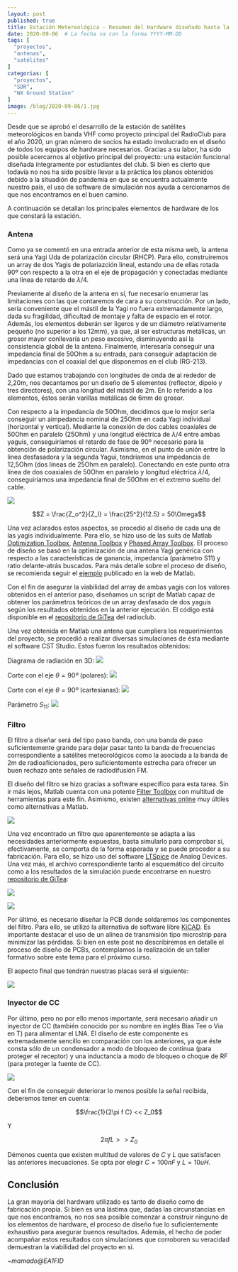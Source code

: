 ```yaml
---
layout: post
published: true
title: Estación Metereológica - Resumen del Hardware diseñado hasta la fecha
date: 2020-09-06  # La fecha va con la forma YYYY-MM-DD
tags: [
  "proyectos",
  "antenas",
  "satélites"
]
categorias: [
  "proyectos",
  "SDR",
  "WX Ground Station"
]
image: /blog/2020-09-06/1.jpg
---
```


Desde que se aprobó el desarrollo de la estación de satélites meteorológicos en banda VHF como proyecto principal del RadioClub para el año 2020, un gran número de socios ha estado involucrado en el diseño de todos los equipos de hardware necesarios. Gracias a su labor, ha sido posible acercarnos al objetivo principal del proyecto: una estación funcional diseñada íntegramente por estudiantes del club. Si bien es cierto que todavía no nos ha sido posible llevar a la práctica los planos obtenidos debido a la situadión de pandemia en que se encuentra actualmente nuestro país, el uso de software de simulación nos ayuda a cercionarnos de que nos encontramos en el buen camino.

A continuación se detallan los principales elementos de hardware de los que constará la estación.

### Antena

Como ya se comentó en una entrada anterior de esta misma web, la antena será una Yagi Uda de polarización circular (RHCP). Para ello, construiremos un array de dos Yagis de polariazción lineal, estando una de ellas rotada 90º con respecto a la otra en el eje de propagación y conectadas mediante una línea de retardo de $\lambda/4$.

Previamente al diseño de la antena en sí, fue necesario enumerar las limitaciones con las que contaremos de cara a su construcción. Por un lado, sería conveniente que el mástil de la Yagi no fuera extremadamente largo, dada su fragilidad, dificultad de montaje y falta de espacio en el rotor. Además, los elementos deberán ser ligeros y de un diámetro relativamente pequeño (no superior a los 12mm), ya que, al ser estructuras metálicas, un grosor mayor conllevaría un peso excesivo, disminuyendo así la consistencia global de la antena. Finalmente, interesaría conseguir una impedancia final de 50Ohm a su entrada, para conseguir adaptación de impedancias con el coaxial del que disponemos en el club (RG-213).

Dado que estamos trabajando con longitudes de onda de al rededor de 2,20m, nos decantamos por un diseño de 5 elementos (reflector, dipolo y tres directores), con una longitud del mástil de 2m. En lo referido a los elementos, éstos serán varillas metálicas de 6mm de grosor.

Con respecto a la impedancia de 50Ohm, decidimos que lo mejor sería conseguir un aimpedancia nominal de 25Ohm en cada Yagi individual (horizontal y vertical). Mediante la conexión de dos cables coaxiales de 50Ohm en paralelo (25Ohm) y una longitud eléctrica de $\lambda/4$ entre ambas yaguis, conseguiríamos el retardo de fase de 90º necesario para la obtención de polarización circular. Asimismo, en el punto de unión entre la linea desfasadora y la segunda Yagui, tendríamos una impedancia de 12,5Ohm (dos líneas de 25Ohm en paralelo). Conectando en este punto otra línea de dos coaxiales de 50Ohm en paralelo y longitud eléctrica $\lambda/4$, conseguiríamos una impedancia final de 50Ohm en el extremo suelto del cable.

![](/blog/2020-09-06/9.jpg)

$$Z = \frac{Z_o^2}{Z_l} = \frac{25^2}{12.5} = 50\Omega$$

Una vez aclarados estos aspectos, se procedió al diseño de cada una de las yagis individualmente. Para ello, se hizo uso de las suits de Matlab [Optimization Toolbox](https://www.mathworks.com/products/optimization.html), [Antenna Toolbox](https://www.mathworks.com/products/antenna.html?s_tid=srchtitle) y [Phased Array Toolbox](https://www.mathworks.com/products/phased-array.html?s_tid=srchtitle). El proceso de diseño se basó en la optimización de una antena Yagi genérica con respecto a las características de ganancia, impedancia (parámetro S11) y ratio delante-atrás buscados. Para más detalle sobre el proceso de diseño, se recomienda seguir el [ejemplo](https://www.mathworks.com/help/gads/surrogate-optimization-antenna-design.html) publicado en la web de Matlab.

Con el fin de asegurar la viabilidad del array de ambas yagis con los valores obtenidos en el anterior paso, diseñamos un script de Matlab capaz de obtener los parámetros teóricos de un array desfasado de dos yaguis según los resultados obtenidos en la anterior ejecución. El código está disponible en el [repositorio de GiTea](https://git.radio.clubs.etsit.upm.es/) del radioclub.

Una vez obtenida en Matlab una antena que cumpliera los requerimientos del proyecto, se procedió a realizar diversas simulaciones de ésta mediante el software CST Studio. Estos fueron los resultados obtenidos:

Diagrama de radiación en 3D:
![](/blog/2020-09-06/1.jpg)

Corte con el eje $\theta = 90º$ (polares):
![](/blog/2020-09-06/2.jpg)

Corte con el eje $\theta = 90º$ (cartesianas):
![](/blog/2020-09-06/3.jpg)

Parámetro $S_{11}$:
![](/blog/2020-09-06/4.jpg)

### Filtro

El filtro a diseñar será del tipo paso banda, con una banda de paso suficientemente grande para dejar pasar tanto la banda de frecuencias correspondiente a satélites meteorológicos como la asociada a la banda de 2m de radioaficionados, pero suficientemente estrecha para ofrecer un buen rechazo ante señales de radiodifusión FM. 

El diseño del filtro se hizo gracias a software específico para esta tarea. Sin ir más lejos, Matlab cuenta con una potente [Filter Toolbox](https://es.mathworks.com/products/rftoolbox.html) con multitud de herramientas para este fin. Asimismo, existen  [alternativas online](https://rf-tools.com/lc-filter/) muy últiles como alternativas a Matlab.

![](/blog/2020-09-06/5.jpg)

Una vez encontrado un filtro que aparentemente se adapta a las necesidades anteriormente expuestas, basta simularlo para comprobar si, efectivamente, se comporta de la forma esperada y se puede proceder a su fabricación. Para ello, se hizo uso del software [LTSpice](https://www.analog.com/en/design-center/design-tools-and-calculators/ltspice-simulator.html) de Analog Devices. Una vez más, el archivo correspondiente tanto al esquemático del circuito como a los resultados de la simulación puede encontrarse en nuestro [repositorio de GiTea](https://git.radio.clubs.etsit.upm.es/):

![](/blog/2020-09-06/7.jpg)

![](/blog/2020-09-06/6.jpg)


Por último, es necesario diseñar la PCB donde soldaremos los componentes del filtro. Para ello, se utilizó la alternativa de software libre [KiCAD](https://kicad-pcb.org/). Es importante destacar el uso de un alínea de transmisión tipo microstrip para minimizar las pérdidas. Si bien en este post no describiremos en detalle el proceso de diseño de PCBs, contemplamos la realización de un taller formativo sobre este tema para el próximo curso. 

El aspecto final que tendrán nuestras placas será el siguiente:

![](/blog/2020-09-06/10.png)


### Inyector de CC

Por último, pero no por ello menos importante, será necesario añadir un inyector de CC (también conocido por su nombre en inglés Bias Tee o Via en T) para alimentar el LNA. El diseño de este componente es extremadamente sencillo en comparación con los anteriores, ya que éste consta sólo de un condensador a modo de bloqueo de continua (para proteger el receptor) y una inductancia a modo de bloqueo o choque de RF (para proteger la fuente de CC). 

![](/blog/2020-09-06/8.png)

Con el fin de conseguir deteriorar lo menos posible la señal recibida, deberemos tener en cuenta:

$$\frac{1}{2\pi f C} << Z_0$$

Y

$$2\pi f L >> Z_0$$

Démonos cuenta que existen multitud de valores de $C$ y $L$ que satisfacen las anteriores inecuaciones. Se opta por elegir $C=100nF$ y $L=10uH$.

## Conclusión

La gran mayoría del hardware utilizado es tanto de diseño como de fabricación propia. Si bien es una lástima que, dadas las circunstancias en que nos encontramos, no nos sea posible comenzar a construir ninguno de los elementos de hardware, el proceso de diseño fue lo suficientemente exhaustivo para asegurar buenos resultados. Además, el hecho de poder acompañar estos resultados con simulaciones que corroboren su veracidad demuestran la viabilidad del proyecto en sí.

*~mamado@EA1FID*
